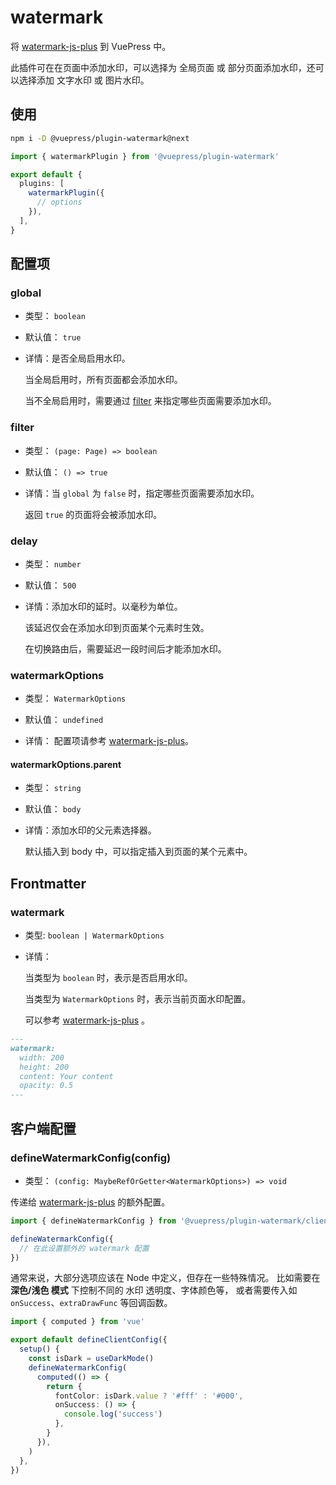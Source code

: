 # watermark

<NpmBadge package="@vuepress/plugin-watermark" />

将 [watermark-js-plus](https://github.com/zhensherlock/watermark-js-plus) 到 VuePress 中。

此插件可在在页面中添加水印，可以选择为 全局页面 或 部分页面添加水印，还可以选择添加 文字水印 或 图片水印。

## 使用

```sh
npm i -D @vuepress/plugin-watermark@next
```

```ts
import { watermarkPlugin } from '@vuepress/plugin-watermark'

export default {
  plugins: [
    watermarkPlugin({
      // options
    }),
  ],
}
```

## 配置项

### global

- 类型： `boolean`

- 默认值： `true`

- 详情：是否全局启用水印。

  当全局启用时，所有页面都会添加水印。

  当不全局启用时，需要通过 [filter](#filter) 来指定哪些页面需要添加水印。

### filter

- 类型： `(page: Page) => boolean`

- 默认值： `() => true`

- 详情：当 `global` 为 `false` 时，指定哪些页面需要添加水印。

  返回 `true` 的页面将会被添加水印。

### delay

- 类型： `number`

- 默认值： `500`

- 详情：添加水印的延时。以毫秒为单位。

  该延迟仅会在添加水印到页面某个元素时生效。

  在切换路由后，需要延迟一段时间后才能添加水印。

### watermarkOptions

- 类型： `WatermarkOptions`

- 默认值： `undefined`

- 详情： 配置项请参考 [watermark-js-plus](https://zhensherlock.github.io/watermark-js-plus/zh/config/)。

#### watermarkOptions.parent

- 类型： `string`

- 默认值： `body`

- 详情：添加水印的父元素选择器。

  默认插入到 body 中，可以指定插入到页面的某个元素中。

## Frontmatter

### watermark

- 类型: `boolean | WatermarkOptions`

- 详情：

  当类型为 `boolean` 时，表示是否启用水印。

  当类型为 `WatermarkOptions` 时，表示当前页面水印配置。

  可以参考 [watermark-js-plus](https://zhensherlock.github.io/watermark-js-plus/zh/config/) 。

```md
---
watermark:
  width: 200
  height: 200
  content: Your content
  opacity: 0.5
---
```

## 客户端配置

### defineWatermarkConfig(config)

- 类型： `(config: MaybeRefOrGetter<WatermarkOptions>) => void`

传递给 [watermark-js-plus](https://zhensherlock.github.io/watermark-js-plus/zh/config/) 的额外配置。

```ts
import { defineWatermarkConfig } from '@vuepress/plugin-watermark/client'

defineWatermarkConfig({
  // 在此设置额外的 watermark 配置
})
```

通常来说，大部分选项应该在 Node 中定义，但存在一些特殊情况。
比如需要在 **深色/浅色 模式** 下控制不同的 水印 透明度、字体颜色等，
或者需要传入如 `onSuccess`、`extraDrawFunc` 等回调函数。

```ts
import { computed } from 'vue'

export default defineClientConfig({
  setup() {
    const isDark = useDarkMode()
    defineWatermarkConfig(
      computed(() => {
        return {
          fontColor: isDark.value ? '#fff' : '#000',
          onSuccess: () => {
            console.log('success')
          },
        }
      }),
    )
  },
})
```
